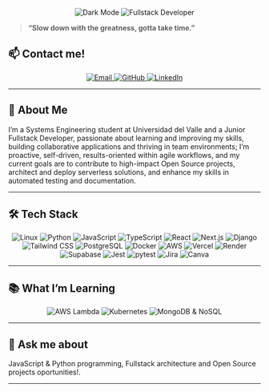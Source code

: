 <p align="center">
  <img src="https://img.shields.io/badge/🖤-Dark%20Mode-000000?style=for-the-badge&logo=github" alt="Dark Mode"/>
  <img src="https://img.shields.io/badge/🚀-Fullstack%20Developer-282a36?style=for-the-badge&logo=visual-studio-code&logoColor=61DAFB" alt="Fullstack Developer"/>
</p>

> **“Slow down with the greatness, gotta take time.”**

## 📫 Contact me!

<p align="center">
  <a href="mailto:juan.munoz.rojas@correounivalle.edu.co">
    <img src="https://img.shields.io/badge/Email-D14836?style=flat-square&logo=gmail&logoColor=white" alt="Email"/>
  </a>
  <a href="https://github.com/sebastianmr18">
    <img src="https://img.shields.io/badge/GitHub-181717?style=flat-square&logo=github&logoColor=white" alt="GitHub"/>
  </a>
  <a href="https://www.linkedin.com/in/juan-sebastian-mu%C3%B1oz-rojas-941869278/">
    <img src="https://img.shields.io/badge/LinkedIn-0A66C2?style=flat-square&logo=linkedin&logoColor=white" alt="LinkedIn"/>
  </a>
</p>

---


## 👤 About Me
I’m a Systems Engineering student at Universidad del Valle and a Junior Fullstack Developer, passionate about learning and improving my skills, building collaborative applications and thriving in team environments; I’m proactive, self-driven, results-oriented within agile workflows, and my current goals are to contribute to high-impact Open Source projects, architect and deploy serverless solutions, and enhance my skills in automated testing and documentation.  

---

## 🛠️ Tech Stack

<p align="center">
  <img src="https://img.shields.io/badge/Linux-FCC624?style=for-the-square&logo=linux&logoColor=black" alt="Linux"/>
  <img src="https://img.shields.io/badge/Python-3776AB?style=flat-square&logo=python&logoColor=white" alt="Python"/>
  <img src="https://img.shields.io/badge/JavaScript-F7DF1E?style=flat-square&logo=javascript&logoColor=black" alt="JavaScript"/>
  <img src="https://img.shields.io/badge/TypeScript-3178C6?style=flat-square&logo=typescript&logoColor=white" alt="TypeScript"/>
  <img src="https://img.shields.io/badge/React-20232A?style=flat-square&logo=react&logoColor=61DAFB" alt="React"/>
  <img src="https://img.shields.io/badge/Next.js-000000?style=flat-square&logo=next.js&logoColor=white" alt="Next.js"/>
  <img src="https://img.shields.io/badge/Django-092E20?style=flat-square&logo=django&logoColor=white" alt="Django"/>
  <img src="https://img.shields.io/badge/TailwindCSS-38B2AC?style=flat-square&logo=tailwind-css&logoColor=white" alt="Tailwind CSS"/>
  <img src="https://img.shields.io/badge/PostgreSQL-336791?style=flat-square&logo=postgresql&logoColor=white" alt="PostgreSQL"/>
  <img src="https://img.shields.io/badge/Docker-2496ED?style=flat-square&logo=docker&logoColor=white" alt="Docker"/>
  <img src="https://img.shields.io/badge/AWS-232F3E?style=flat-square&logo=amazon-aws&logoColor=white" alt="AWS"/>
  <img src="https://img.shields.io/badge/Vercel-000000?style=flat-square&logo=vercel&logoColor=white" alt="Vercel"/>
  <img src="https://img.shields.io/badge/Render-2ec866?style=flat-square&logo=render&logoColor=white" alt="Render"/>
  <img src="https://img.shields.io/badge/Supabase-3ECF8E?style=flat-square&logo=supabase&logoColor=white" alt="Supabase"/>
  <img src="https://img.shields.io/badge/Jest-C21325?style=flat-square&logo=jest&logoColor=white" alt="Jest"/>
  <img src="https://img.shields.io/badge/pytest-0080FF?style=flat-square&logo=pytest&logoColor=white" alt="pytest"/>
  <img src="https://img.shields.io/badge/Jira-0052CC?style=flat-square&logo=jira&logoColor=white" alt="Jira"/>
  <img src="https://img.shields.io/badge/Canva-00C4CC?style=flat-square&logo=canva&logoColor=white" alt="Canva"/>
</p>

---

## 📚 What I’m Learning

<p align="center">
  <img src="https://img.shields.io/badge/AWS%20Lambda-FF9900?style=flat-square&logo=amazonaws&logoColor=white" alt="AWS Lambda"/>
  <img src="https://img.shields.io/badge/Kubernetes-326CE5?style=flat-square&logo=kubernetes&logoColor=white" alt="Kubernetes"/>
  <img src="https://img.shields.io/badge/MongoDB-47A248?style=flat-square&logo=mongodb&logoColor=white" alt="MongoDB & NoSQL"/>
</p>

---
## 💬 Ask me about
JavaScript & Python programming, Fullstack architecture and Open Source projects oportunities!.

---
